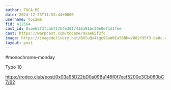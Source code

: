 ```yaml
---
author: TOCA ME
date: 2024-12-23T11:53:44+0000
username: tocame
fid: 412564
cast_id: 0xae65f3fcab717b4e30f7416a91bc20e0ef1d1fee
cast: https://warpcast.com/tocame/0xae65f3fc
image: https://imagedelivery.net/BXluQx4ige9GuW0Ia56BHw/082f95f3-be0c-4385-db75-ac3ceb0a3000/original
layout: post
---
```

#monochrome-monday   
  
Typo 10  
  
https://rodeo.club/post/0x03a95D22bD0a09Ba146f0f7eef5200e3Cb060bC7/62  

<img src='https://imagedelivery.net/BXluQx4ige9GuW0Ia56BHw/082f95f3-be0c-4385-db75-ac3ceb0a3000/original' alt='' referrerpolicy='no-referrer'/>